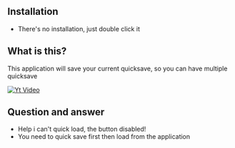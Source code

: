 ## Installation
- There's no installation, just double click it

## What is this?
This application will save your current quicksave, so you can have multiple quicksave

[![Yt Video](https://img.youtube.com/vi/kBJBnGOxf-I/0.jpg)](https://www.youtube.com/watch?v=kBJBnGOxf-I)

## Question and answer
- Help i can't quick load, the button disabled!
- You need to quick save first then load from the application
